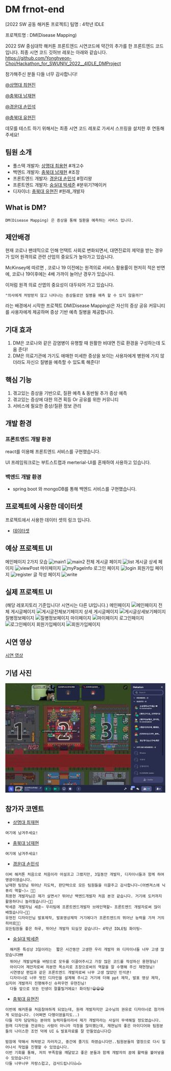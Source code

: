 # DM frnot-end
[2022 SW 공동 해커톤 프로젝트]
팀명 : 4학년 IDLE

프로젝트명 : DM(Disease Mapping)

2022 SW 중심대학 해커톤 프론트엔드 시연코드에 약간의 추가를 한 프론트엔드 코드입니다.
최종 시연 코드 깃허브 레포는 아래와 같습니다.
https://github.com/Yonghyeon-Choi/Hackathon_for_SWUNIV_2022__4IDLE_DMProject

참가해주신 분들 다들 너무 감사합니다!

[@상명대 최현진](https://github.com/Yonghyeon-Choi)

[@충북대 남재현](https://github.com/JaeHyeon-Nam)

[@경운대 손민석](https://github.com/SonMinSeock)

[@충북대 유현진](https://github.com/yu-podong)


데모를 테스트 하기 위해서는 최종 시연 코드 레포로 가셔서 스프링을 설치한 후 연동해 주세요!

## 팀원 소개
- 풀스택 개발자: [상명대 최용현](https://github.com/Yonghyeon-Choi) #개고수
- 백엔드 개발자: [충북대 남재현](https://github.com/JaeHyeon-Nam) #조장
- 프론트엔드 개발자: [경운대 손민석](https://github.com/SonMinSeock) #정리왕
- 프론트엔드 개발자: [숭실대 박세준](https://github.com/park-se-jun) #분위기?메이커
- 디자이너: [충북대 유현진](https://github.com/yu-podong) #원래_개발자
## What is DM?
```
DM(Disease Mapping) 은 증상을 통해 질환을 예측하는 서비스 입니다.
```
## 제안배경
  현재 코로나 팬데믹으로 인해 언택트 사회로 변화되면서, 대면진료의 제약을 받는 경우가 있어 원격의료 관련 산업의 중요도가 높아가고 있습니다.

  McKinsey에 따르면 , 코로나 19 이전에는 원격의료 서비스 활용률이 현저히 적은 반면에, 코로나 19이후에는 4배 가까이 늘어난 경우가 있습니다. 
  
  이처럼 원격 의료 산엽의 중요성이 대두되어 가고 있습니다.
  ```
  "의사에게 처방받지 않고 나타나는 증상들로만 질병을 예측 할 수 있지 않을까?"
  ```
  라는 배경에서 시작한 프로젝트 DM(Disease Mapping)은 자신의 증상 공유 커뮤니티를 사용자에게 제공하며 증상 기반 예측 질병을 제공합니다.
  
## 기대 효과
  1. DM은 코로나와 같은 감염병이 유행할 때 원활한 비대면 진료 환경을 구성하는데 도움 준다! 
  2. DM은 의료기관에 가기도 애매한 미세한 증상을 보이는 사용자에게 병원에 가지 않더라도 자신으 질병을 예측할 수 있도록 해준다! 

## 핵심 기능

 1. 겪고있는 증상을 기반으로, 질환 예측 & 동반될 추가 증상 예측
 2. 겪고있는 증상에 대한 의견 획등 Or 공유를 위한 커뮤니티
 3. 서비스에 필요한 증상/질환 정보 관리

## 개발 환경

### 프론트엔드 개발 환경
  react를 이용해 프론트엔드 서비스를 구현했습니다.
  
  UI 프레임워크로는 부트스트랩과 merterial-UI를 혼재하여 사용하고 있습니다.
### 백엔드 개발 환경
  - spring boot 와 mongoDB를 통해 백엔드 서비스를 구현했습니다.

## 프로젝트에 사용한  데이터셋
프로젝트에서 사용한 데이터 셋의 링크 입니다.
 - [데이터셋](https://people.dbmi.columbia.edu/~friedma/Projects/DiseaseSymptomKB/index.html)
## 예상 프로젝트 UI
메인페이지 2가지 모습
![main1](readme/UI/main.js(1%EB%B2%88).png)
![main2](readme/UI/main.js(2%EB%B2%88).png)
전체 게시글 페이지
![list](readme/UI/listPost.js.png)
게시글 상세 페이지
![viewPost](readme/UI/viewPost(no%20%EC%A7%84%EB%8B%A8%EA%B2%B0%EA%B3%BC).js.png)
마이페이지
![myPageInfo](readme/UI/myPageInfo.js.png)
로그인 페이지
![login](readme/UI/login.js.png)
회원가입 페이지
![register](readme/UI/register.js.png)
글 작성 페이지
![write](readme/UI/writePost(1).js.png)
## 실제 프로젝트 UI
(해당 레포지토리 기준입니다! 시연시는 다른 UI입니다.)
메인페이지
![메인페이지](readme/resultUI/메인.png)
전체 게시글페이지
![게시글전체보기페이지](readme/resultUI/community.png)
상세 게시글페이지
![게시글상세보기페이지](readme/resultUI/viewpost.png)
질병정보페이지
![질병정보페이지](readme/resultUI/%EC%A7%88%EB%B3%91%EC%A0%95%EB%B3%B4.png)
마이페이지
![마이페이지](readme/resultUI/mypage.png)
로그인페이지
![로그인페이지](readme/resultUI/%EB%A1%9C%EA%B7%B8%EC%9D%B8.png)
회원가입페이지
![회원가입페이지](readme/resultUI/%ED%9A%8C%EC%9B%90%EA%B0%80%EC%9E%85.png)
## 시연 영상
[시연 영상](https://youtu.be/YJjPYJ8PYI8)

## 기념 사진
![기념사진](/readme/%EA%B8%B0%EB%85%90%EC%82%AC%EC%A7%84.PNG)
## 참가자 코멘트

- [상명대 최재현](https://github.com/Yonghyeon-Choi)
```
여기에 남겨주세요!
```

- [충북대 남재현](https://github.com/JaeHyeon-Nam)
```
여기에 남겨주세요!
```
- [경운대 손민석](https://github.com/SonMinSeock)
```
이버 해커톤 처음으로 처음이라 어설프고 그랬지만, 3일동안 개발자, 디자이너들과 함께 하여 영광이였습니다.
남재현 팀장님 뛰어난 지도력, 판단력으로 모든 팀원들을 이끌주고 감사합니다~(어벤져스에 닉퓨리 역할~)✍️ 🧑‍💻
최용현 개발자님은 제가 살면서? 뛰어난 백엔드개발자 처음 본것 같습니다. 거기에 도커까지 활용하다니 놀라웠습니다~👨‍💻
박세준 개발자님 세준~ 우리팀에 프론트엔드개발자 브레인역할~ 프론트엔드 개발자로써 많이 배웠습니다~🧑‍💻
유현진 디자이인님 발표제작, 발표영상제작 거기에다가 프론트엔드의 뛰어난 능력을 가져 거의 히어로👩‍💻
모든팀원들 좋은 하루, 뛰어난 개발자 되실것 같습니다~ 4학년 IDLE팀 화이팅~
```
- [숭실대 박세준](https://github.com/park-se-jun)
```
  해커톤 특성상 3일이라는  짧은 시간동안 고생한 우리 개발자 와 디자이너들 너무 고생 많았습니다❗❗❗
  뛰어난 개발실력을 바탕으로 모두를 이끌어주시고 가장 많은 코드를 작성하신 용현형님!
  아이디어 제안자로써 차분한 목소리로 조장으로써의 역할을 잘 수행해 주신 재현형님!
  시연영상 편집과 같은 프론트엔드 개발자로써 너무 고생 많았던 민석쿤!
  디자이너로 너무 멋진 디자인을 설계해 주시고 거기에 더해 ppt 제작, 발표 영상 제작, 심지어 개발까지 진행해주신 슈퍼우먼 유현진님!
  다들 앞으로 모든 인생이 잘풀릴거에요! 화이팅!😀😀😀
```
- [충북대 유현진](https://github.com/yu-podong)
```
이번에 해커톤을 처음참여하게 되었는데, 원래 개발자지만 교수님의 권유로 디자이너로 참가하게 되었습니다. (어쩌면 다행이였을지도..)
다들 각자 담당하는 분야의 능력자들이라서 제가 개발자라는 사실이 무색해질 정도였습니다.
원래 디자인을 전공하는 사람이 아니라 걱정을 많이했는데, 재현님의 좋은 아이디어와 팀원분들의 나이스한 조언 덕에 UI & 발표자료를 잘 만들었습니다😊

밤잠에 약해서 허락받고 자러자고, 중간에 졸기도 하였습니다만..팀원분들의 열정으로 다시 일어나서 작업을 진행할 수 있었습니다.
이번 기회를 통해, 저의 부족함을 깨달았고 좋은 분들과 함께 개발자의 꿈에 활력을 불어넣을 수 있었습니다!
다들 너무너무 자랑스럽고, 감사드립니다👍👍
```
